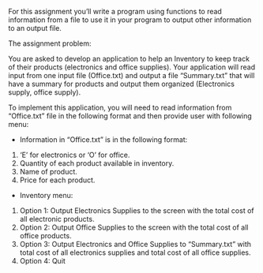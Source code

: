 For this assignment you’ll write a program using functions to read information from a file to use it in your program
to output other information to an output file.

The assignment problem:

You are asked to develop an application to help an Inventory to keep track of their products (electronics and office
supplies). Your application will read input from one input file (Office.txt) and output a file “Summary.txt” that will
have a summary for products and output them organized (Electronics supply, office supply).

To implement this application, you will need to read information from “Office.txt” file in the following format and
then provide user with following menu:

- Information in “Office.txt” is in the following format:
1. ‘E’ for electronics or ‘O’ for office.
2. Quantity of each product available in inventory.
3. Name of product.
4. Price for each product.

- Inventory menu:
1. Option 1: Output Electronics Supplies to the screen with the total cost of all electronic products.
2. Option 2: Output Office Supplies to the screen with the total cost of all office products.
3. Option 3: Output Electronics and Office Supplies to “Summary.txt” with total cost of all
electronics supplies and total cost of all office supplies.
4. Option 4: Quit

